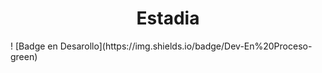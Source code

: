 <h1 align="center"> Estadia </h1>
! [Badge en Desarollo](https://img.shields.io/badge/Dev-En%20Proceso-green)
